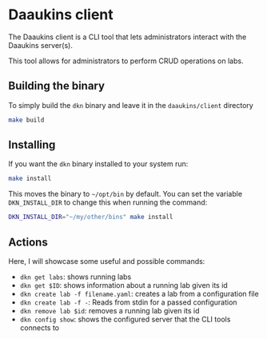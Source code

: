 # Daaukins client

The Daaukins client is a CLI tool that lets administrators interact with the Daaukins server(s).

This tool allows for administrators to perform CRUD operations on labs.

## Building the binary

To simply build the `dkn` binary and leave it in the `daaukins/client` directory

```sh
make build
```

## Installing

If you want the `dkn` binary installed to your system run:

```sh
make install
```

This moves the binary to `~/opt/bin` by default. You can set the variable `DKN_INSTALL_DIR` to change this when running the command:

```sh
DKN_INSTALL_DIR="~/my/other/bins" make install
```

## Actions

Here, I will showcase some useful and possible commands:

- `dkn get labs`: shows running labs
- `dkn get $ID`: shows information about a running lab given its id
- `dkn create lab -f filename.yaml`: creates a lab from a configuration file
- `dkn create lab -f -`: Reads from stdin for a passed configuration
- `dkn remove lab $id`: removes a running lab given its id
- `dkn config show`: shows the configured server that the CLI tools connects to
